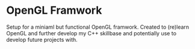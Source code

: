# OpenGL Framwork

Setup for a miniaml but functional OpenGL framwork. Created to (re)learn OpenGL and further develop my C++ skillbase and potentially use to develop future projects with.